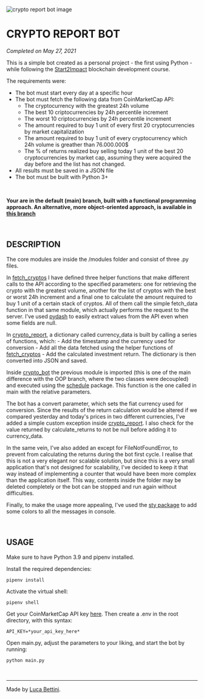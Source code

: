 ![crypto report bot image](https://lucabettini.com/images/cryptobot.png)

# CRYPTO REPORT BOT

<i>Completed on May 27, 2021</i>

This is a simple bot created as a personal project - the first using Python - while following the [Start2Impact](https://www.start2impact.it/) blockchain development course.

The requirements were:

- The bot must start every day at a specific hour
- The bot must fetch the following data from CoinMarketCap API:
  - The cryptocurrency with the greatest 24h volume
  - The best 10 criptocurrencies by 24h percentile increment
  - The worst 10 criptocurrencies by 24h percentile increment
  - The amount required to buy 1 unit of every first 20 cryptocurrencies by market capitalization
  - The amount required to buy 1 unit of every cryptocurrency which 24h volume is greather than 76.000.000$
  - The % of returns realized buy selling today 1 unit of the best 20 cryptocurrencies by market cap, assuming they were acquired the day before and the list has not changed.
- All results must be saved in a JSON file
- The bot must be built with Python 3+

<br>

**Your are in the default (main) branch, built with a functional programming approach. An alternative, more object-oriented approach, is available in [this branch](https://github.com/lucabettini/crypto-report-bot/tree/OOP)**

<br>

## DESCRIPTION

The core modules are inside the /modules folder and consist of three .py files.

In [fetch_cryptos](https://github.com/lucabettini/crypto-report-bot/blob/main/modules/fetch_cryptos.py) I have defined three helper functions that make different calls to the API according to the specified parameters: one for retrieving the crypto with the greatest volume, another for the list of cryptos with the best or worst 24h increment and a final one to calculate the amount required to buy 1 unit of a certain stack of cryptos.
All of them call the simple fetch_data function in that same module, which actually performs the request to the server. I've used [pydash](https://pypi.org/project/pydash/) to easily extract values from the API even when some fields are null.

In [crypto_report](https://github.com/lucabettini/crypto-report-bot/blob/main/modules/crypto_report.py), a dictionary called currency_data is built by calling a series of functions, which: - Add the timestamp and the currency used for conversion - Add all the data fetched using the helper functions of [fetch_cryptos](https://github.com/lucabettini/crypto-report-bot/blob/main/modules/fetch_cryptos.py) - Add the calculated investment return.
The dictionary is then converted into JSON and saved.

Inside [crypto_bot](https://github.com/lucabettini/crypto-report-bot/blob/main/modules/crypto_bot.py) the previous module is imported (this is one of the main difference with the OOP branch, where the two classes were decoupled) and executed using the [schedule](https://pypi.org/project/schedule/) package. This function is the one called in main with the relative parameters.

The bot has a convert parameter, which sets the fiat currency used for conversion. Since the results of the return calculation would be altered if we compared yesterday and today's prices in two different currencies, I've added a simple custom exception inside [crypto_report](https://github.com/lucabettini/crypto-report-bot/blob/main/modules/crypto_report.py). I also check for the value returned by calculate_returns to not be null before adding it to currency_data.

In the same vein, I've also added an except for FileNotFoundError, to prevent from calculating the returns during the bot first cycle. I realise that this is not a very elegant nor scalable solution, but since this is a very small application that's not designed for scalability, I've decided to keep it that way instead of implementing a counter that would have been more complex than the application itself. This way, contents inside the folder may be deleted completely or the bot can be stopped and run again without difficulties.

Finally, to make the usage more appealing, I've used the [sty package](https://pypi.org/project/sty/) to add some colors to all the messages in console.

<br>

## USAGE

Make sure to have Python 3.9 and pipenv installed.

Install the required dependencies:

    pipenv install

Activate the virtual shell:

    pipenv shell

Get your CoinMarketCap API key [here](https://coinmarketcap.com/api/). Then create a .env in the root directory, with this syntax:

    API_KEY=*your_api_key_here*

Open main.py, adjust the parameters to your liking, and start the bot by running:

    python main.py

<br>

---

Made by [Luca Bettini](https://lucabettini.github.io/).
